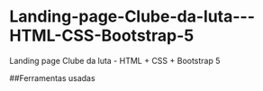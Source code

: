 # Landing-page-Clube-da-luta---HTML-CSS-Bootstrap-5
Landing page  Clube da luta - HTML + CSS + Bootstrap 5



##Ferramentas usadas



